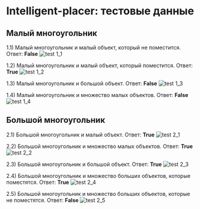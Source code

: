 # Intelligent-placer: тестовые данные

## Малый многоугольник

1.1) Малый многоугольник и малый объект, который не поместится. Ответ: **False**
![test 1_1](1_1.jpg)

1.2) Малый многоугольник и малый объект, который поместится. Ответ: **True**
![test 1_2](1_2.jpg)

1.3) Малый многоугольник и большой объект. Ответ: **False**
![test 1_3](1_3.jpg)

1.4) Малый многоугольник и множество малых объектов. Ответ: **False**
![test 1_4](1_4.jpg)

## Большой многоугольник

2.1) Большой многоугольник и малый объект. Ответ: **True**
![test 2_1](2_1.jpg)

2.2) Большой многоугольник и множество малых объектов. Ответ: **True**
![test 2_2](2_2.jpg)

2.3) Большой многоугольник и большой объект. Ответ: **True**
![test 2_3](2_3.jpg)

2.4) Большой многоугольник и множество больших объектов, которые поместятся. Ответ: **True**
![test 2_4](2_4.jpg)

2.5) Большой многоугольник и множество больших объектов, которые не поместятся. Ответ: **False**
![test 2_5](2_5.jpg)
